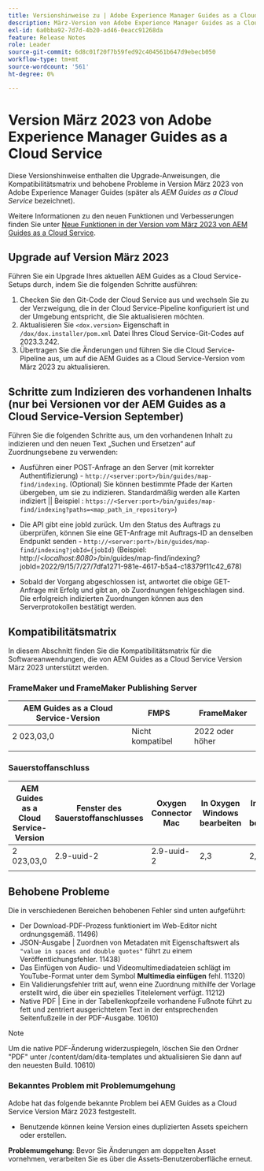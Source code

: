 ```yaml
---
title: Versionshinweise zu | Adobe Experience Manager Guides as a Cloud Service, Version März 2023
description: März-Version von Adobe Experience Manager Guides as a Cloud Service
exl-id: 6a0bba92-7d7d-4b20-ad46-0eacc91268da
feature: Release Notes
role: Leader
source-git-commit: 6d8c01f20f7b59fed92c404561b647d9ebecb050
workflow-type: tm+mt
source-wordcount: '561'
ht-degree: 0%

---
```


# Version März 2023 von Adobe Experience Manager Guides as a Cloud Service

Diese Versionshinweise enthalten die Upgrade-Anweisungen, die Kompatibilitätsmatrix und behobene Probleme in Version März 2023 von Adobe Experience Manager Guides (später als *AEM Guides as a Cloud Service* bezeichnet).

Weitere Informationen zu den neuen Funktionen und Verbesserungen finden Sie unter [Neue Funktionen in der Version vom März 2023 von AEM Guides as a Cloud Service](whats-new-2023-3-0.md).

## Upgrade auf Version März 2023

Führen Sie ein Upgrade Ihres aktuellen AEM Guides as a Cloud Service-Setups durch, indem Sie die folgenden Schritte ausführen:

1. Checken Sie den Git-Code der Cloud Service aus und wechseln Sie zu der Verzweigung, die in der Cloud Service-Pipeline konfiguriert ist und der Umgebung entspricht, die Sie aktualisieren möchten.
1. Aktualisieren Sie `<dox.version>` Eigenschaft in `/dox/dox.installer/pom.xml` Datei Ihres Cloud Service-Git-Codes auf 2023.3.242.
1. Übertragen Sie die Änderungen und führen Sie die Cloud Service-Pipeline aus, um auf die AEM Guides as a Cloud Service-Version vom März 2023 zu aktualisieren.

## Schritte zum Indizieren des vorhandenen Inhalts (nur bei Versionen vor der AEM Guides as a Cloud Service-Version September)

Führen Sie die folgenden Schritte aus, um den vorhandenen Inhalt zu indizieren und den neuen Text „Suchen und Ersetzen“ auf Zuordnungsebene zu verwenden:

* Ausführen einer POST-Anfrage an den Server (mit korrekter Authentifizierung) - `http://<server:port>/bin/guides/map-find/indexing`.
(Optional) Sie können bestimmte Pfade der Karten übergeben, um sie zu indizieren. Standardmäßig werden alle Karten indiziert || Beispiel : `https://<Server:port>/bin/guides/map-find/indexing?paths=<map_path_in_repository>`)

* Die API gibt eine jobId zurück. Um den Status des Auftrags zu überprüfen, können Sie eine GET-Anfrage mit Auftrags-ID an denselben Endpunkt senden - `http://<server:port>/bin/guides/map-find/indexing?jobId={jobId}`
(Beispiel: http://&lt;_localhost:8080_>/bin/guides/map-find/indexing?jobId=2022/9/15/7/27/7dfa1271-981e-4617-b5a4-c18379f11c42_678)

* Sobald der Vorgang abgeschlossen ist, antwortet die obige GET-Anfrage mit Erfolg und gibt an, ob Zuordnungen fehlgeschlagen sind. Die erfolgreich indizierten Zuordnungen können aus den Serverprotokollen bestätigt werden.

## Kompatibilitätsmatrix

In diesem Abschnitt finden Sie die Kompatibilitätsmatrix für die Softwareanwendungen, die von AEM Guides as a Cloud Service Version März 2023 unterstützt werden.

### FrameMaker und FrameMaker Publishing Server

| AEM Guides as a Cloud Service-Version | FMPS | FrameMaker |
| --- | --- | --- |
| 2 023,03,0 | Nicht kompatibel | 2022 oder höher |
| | | |


### Sauerstoffanschluss

| AEM Guides as a Cloud Service-Version | Fenster des Sauerstoffanschlusses | Oxygen Connector Mac | In Oxygen Windows bearbeiten | In Oxygen Mac bearbeiten |
| --- | --- | --- | --- | --- |
| 2 023,03,0 | 2.9-uuid-2 | 2.9-uuid-2 | 2,3 | 2,3 |
|  |  |  |  |

## Behobene Probleme

Die in verschiedenen Bereichen behobenen Fehler sind unten aufgeführt:

* Der Download-PDF-Prozess funktioniert im Web-Editor nicht ordnungsgemäß. 11496)
* JSON-Ausgabe | Zuordnen von Metadaten mit Eigenschaftswert als `"value in spaces and double quotes"` führt zu einem Veröffentlichungsfehler. 11438)
* Das Einfügen von Audio- und Videomultimediadateien schlägt im YouTube-Format unter dem Symbol **Multimedia einfügen** fehl. 11320)
* Ein Validierungsfehler tritt auf, wenn eine Zuordnung mithilfe der Vorlage erstellt wird, die über ein spezielles Titelelement verfügt. 11212)
* Native PDF | Eine in der Tabellenkopfzeile vorhandene Fußnote führt zu fett und zentriert ausgerichtetem Text in der entsprechenden Seitenfußzeile in der PDF-Ausgabe. 10610)
>[!NOTE]
>
>Um die native PDF-Änderung widerzuspiegeln, löschen Sie den Ordner &quot;PDF&quot; unter /content/dam/dita-templates und aktualisieren Sie dann auf den neuesten Build. 10610)

### Bekanntes Problem mit Problemumgehung

Adobe hat das folgende bekannte Problem bei AEM Guides as a Cloud Service Version März 2023 festgestellt.

* Benutzende können keine Version eines duplizierten Assets speichern oder erstellen.

**Problemumgehung**: Bevor Sie Änderungen am doppelten Asset vornehmen, verarbeiten Sie es über die Assets-Benutzeroberfläche erneut.
